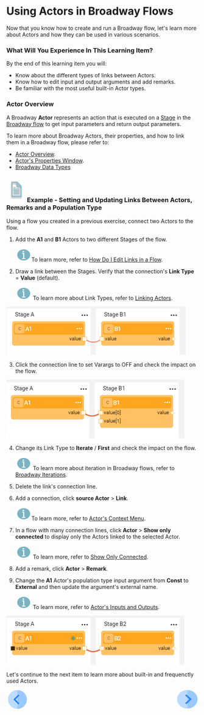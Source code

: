 # Using Actors in Broadway Flows

Now that you know how to create and run a Broadway flow, let's learn more about Actors and how they can be used in various scenarios.

### What Will You Experience In This Learning Item?

By the end of this learning item you will:

- Know about the different types of links between Actors.
- Know how to edit input and output arguments and add remarks.
- Be familiar with the most useful built-in Actor types.

### Actor Overview

A Broadway **Actor** represents an action that is executed on a [Stage](/articles/19_Broadway/19_broadway_flow_stages.md) in the [Broadway flow](/articles/19_Broadway/02a_broadway_flow_overview.md) to get input parameters and return output parameters. 

To learn more about Broadway Actors, their properties, and how to link them in a Broadway flow, please refer to:

* [Actor Overview](/articles/19_Broadway/03_broadway_actor.md).
* [Actor's Properties Window](/articles/19_Broadway/03_broadway_actor_window.md).
* [Broadway Data Types](/articles/19_Broadway/05_data_types.md)


### ![](/academy/images/example.png)Example - Setting and Updating Links Between Actors, Remarks and a Population Type

Using a flow you created in a previous exercise, connect two Actors to the flow. 

1. Add the **A1** and **B1** Actors to two different Stages of the flow.

   ![info](images/information.png)To learn more, refer to [How Do I Edit Links in a Flow](/articles/19_Broadway/07_broadway_flow_linking_actors.md#how-do-i-edit-links-in-the-flow).

2. Draw a link between the Stages. Verify that the connection's **Link Type** = **Value** (default).

   ![info](images/information.png) To learn more about Link Types, refer to [Linking Actors](/articles/19_Broadway/07_broadway_flow_linking_actors.md).

![image](images/08_link_type_1.PNG)

3. Click the connection line to set Varargs to OFF and check the impact on the flow.

![image](images/08_link_type_vararg.PNG)

4. Change its Link Type to **Iterate** / **First** and check the impact on the flow.

   ![](images/information.png) To learn more about iteration in Broadway flows, refer to [Broadway Iterations](/articles/19_Broadway/21_iterations.md). 

5. Delete the link's connection line.

6. Add a connection, click **source Actor** > **Link**. 

   ![](images/information.png)To learn more, refer to [Actor's Context Menu](/articles/19_Broadway/18_broadway_flow_window.md#actor-context-menu).

7. In a flow with many connection lines, click **Actor** > **Show only connected** to display only the Actors linked to the selected Actor.

   ![info](images/information.png) To learn more, refer to [Show Only Connected](/articles/19_Broadway/08_show_only_connected_actors.md).

8. Add a remark, click **Actor** > **Remark**.

9. Change the **A1** Actor's population type input argument from **Const** to **External** and then update the argument's external name.

   ![info](images/information.png) To learn more, refer to [Actor's Inputs and Outputs](/articles/19_Broadway/03_broadway_actor_window.md#actors-inputs-and-outputs).

![image](images/08_link_type_external.PNG)

Let's continue to the next item to learn more about built-in and frequenctly used Actors.

[![Previous](/articles/images/Previous.png)](07_broadway_flow_add_condition_execise.md)[<img align="right" width="60" height="54" src="/articles/images/Next.png">](09_frequently_used_actor_types.md)

